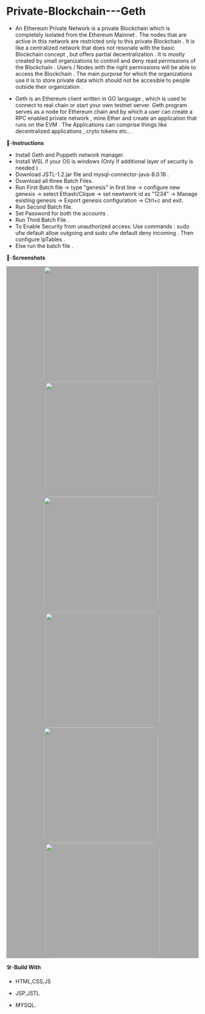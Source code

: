 # Private-Blockchain---Geth
* An Ethereum Private Network is a private Blockchain which is completely isolated from the Ethereum Mainnet . 
The nodes that are active in this network are restricted only to this private Blockchain . 
It is like a centralized network that does not resonate with the basic Blockchain concept , but offers partial decentralization .
It is mostly created by small organizations to controll and deny read permissions of the Blockchain . 
Users / Nodes with the right permissions will be able to access the Blockchain . 
The main purpose for which the organizations use it is to store private data which should not be accesible to people outside their organization .  

* Geth is an Ethereum client written in GO language , which is used to connect to real chain or start your own testnet server. 
Geth program serves as a node for Ethereum chain and by which a user can create a RPC enabled private network , mine Ether and create an application that runs on the EVM . 
The Applications can comprise things like decentralized applications , cryto tokens etc.. .


📖-**Instructions**
* Install Geth and Puppeth network manager.
* Install WSL if your OS is windows (Only if additional layer of security is needed ) .
* Download JSTL-1.2.jar file and mysql-connector-java-8.0.16 .
* Download all three Batch Files.
* Run First Batch file -> type "genesis" in first line -> configure new genesis -> select Ethash/Clique 
-> set newtwork id as "1234" -> Manage existing genesis -> Export genesis configuration -> Ctrl+c and exit.
* Run Second Batch file.
* Set Password for both the accounts .
* Run Third Batch File .
* To Enable Security from unauthorized access: Use commands : sudo ufw default allow outgoing and sudo ufw default deny incoming . Then configure IpTables . 
* Else run the batch file .



📸-**Screenshots**
<div style="background-color:rgb(169,169,169); text-align:center">
<img src="screenshot/6.png" width="300" style="border-radius: 15px">
&nbsp;
<img src="screenshot/1.png" width="300" style="border-radius: 15px">
</div>


<div style="background-color:rgb(169,169,169); text-align:center">
<img src="screenshot/2.png" width="300" style="border-radius: 15px">
&nbsp;
<img src="screenshot/3.png" width="300" style="border-radius: 15px">
</div>

<div style="background-color:rgb(169,169,169); text-align:center">
<img src="screenshot/5.png" width="300" style="border-radius: 15px">
&nbsp;
<img src="screenshot/4.png" width="300" style="border-radius: 15px">
</div>



🛠-**Build With**
* HTML,CSS,JS


* JSP,JSTL


* MYSQL.
